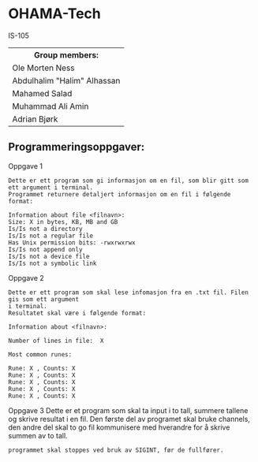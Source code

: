# OHAMA-Tech
IS-105

<table style="width:100%">
  <tr>
    <th><b>Group members:</b></th>
  </tr>
  <tr>
    <td>Ole Morten Ness</td>
</tr>
  <tr>
    <td>Abdulhalim "Halim" Alhassan</td>
</tr>
  <tr>
    <td>Mahamed Salad</td>
</tr>
  <tr>
    <td>Muhammad Ali Amin</td>
</tr>
  <tr>
    <td>Adrian Bjørk</td>
</table>

## Programmeringsoppgaver:

Oppgave 1

    Dette er ett program som gi informasjon om en fil, som blir gitt som ett argument i terminal.
    Programmet returnere detaljert informasjon om en fil i følgende format:

    Information about file <filnavn>:
    Size: X in bytes, KB, MB and GB
    Is/Is not a directory
    Is/Is not a regular file
    Has Unix permission bits: -rwxrwxrwx
    Is/Is not append only
    Is/Is not a device file
    Is/Is not a symbolic link
  
Oppgave 2

    Dette er ett program som skal lese infomasjon fra en .txt fil. Filen gis som ett argument 
    i terminal.
    Resultatet skal være i følgende format:

    Information about <filnavn>:

    Number of lines in file:  X

    Most common runes:

    Rune: X , Counts: X
    Rune: X , Counts: X
    Rune: X , Counts: X
    Rune: X , Counts: X
    Rune: X , Counts: X

Oppgave 3
    Dette er et program som skal ta input i to tall, summere tallene og skrive resultat i en fil. Den første del av programet skal bruke 
    channels, den andre del skal to go fil kommunisere med hverandre for å skrive summen av to tall.
    
    programmet skal stoppes ved bruk av SIGINT, før de fullfører.
